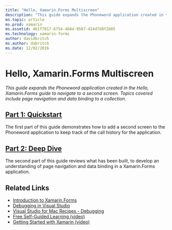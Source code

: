 ```yaml
---
title: "Hello, Xamarin.Forms Multiscreen"
description: "This guide expands the Phoneword application created in the Hello, Xamarin.Forms guide to navigate to a second screen. Topics covered include page navigation and data binding to a collection."
ms.topic: article
ms.prod: xamarin
ms.assetid: 4b1f7817-6754-4b8d-9567-424d7d8f2b05
ms.technology: xamarin-forms
author: davidbritch
ms.author: dabritch
ms.date: 12/02/2016
---
```


# Hello, Xamarin.Forms Multiscreen

_This guide expands the Phoneword application created in the Hello, Xamarin.Forms guide to navigate to a second screen. Topics covered include page navigation and data binding to a collection._

## [Part 1: Quickstart](~/xamarin-forms/get-started/hello-xamarin-forms-multiscreen/quickstart.md)

The first part of this guide demonstrates how to add a second screen to the Phoneword application to keep track of the call history for the application.

## [Part 2: Deep Dive](~/xamarin-forms/get-started/hello-xamarin-forms-multiscreen/deepdive.md)

The second part of this guide reviews what has been built, to develop an understanding of page navigation and data binding in a Xamarin.Forms application.


## Related Links

- [Introduction to Xamarin.Forms](~/xamarin-forms/get-started/introduction-to-xamarin-forms.md)
- [Debugging in Visual Studio](http://msdn.microsoft.com/library/k0k771bt%28v=vs.90%29.aspx)
- [Visual Studio for Mac Recipes - Debugging](https://developer.xamarin.com/recipes/cross-platform/ide/debugging/)
- [Free Self-Guided Learning (video)](https://university.xamarin.com/self-guided)
- [Getting Started with Xamarin (video)](https://developer.xamarin.com/videos/)
